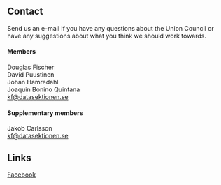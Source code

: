 ## Contact

Send us an e-mail if you have any questions about the Union Council or have any suggestions about what you think we should work towards.

#### Members

Douglas Fischer</br>
David Puustinen</br>
Johan Hamredahl</br>
Joaquin Bonino Quintana</br>
[kf@datasektionen.se](mailto:kf@datasektionen.se)

#### Supplementary members

Jakob Carlsson</br>
[kf@datasektionen.se](mailto:kf@datasektionen.se)

## Links

[Facebook](https://facebook.com/KF.Data)
